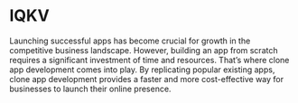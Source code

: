 # IQKV

Launching successful apps has become crucial for growth in the competitive business landscape. However, building an app from scratch requires a significant investment of time and resources. That’s where clone app development comes into play. By replicating popular existing apps, clone app development provides a faster and more cost-effective way for businesses to launch their online presence.
